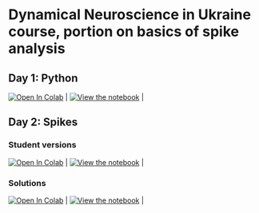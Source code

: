 # Dynamical Neuroscience in Ukraine course, portion on basics of spike analysis
  
## Day 1: Python
[![Open In Colab](https://colab.research.google.com/assets/colab-badge.svg)](https://colab.research.google.com/github/NeuromatchAcademy/course-content/blob/master/tutorials/W0D1_PythonWorkshop1/student/W0D1_Tutorial1.ipynb) | [![View the notebook](https://img.shields.io/badge/render-nbviewer-orange.svg)](https://nbviewer.jupyter.org/github/NeuromatchAcademy/course-content/blob/master/tutorials/W0D1_PythonWorkshop1/student/W0D1_Tutorial1.ipynb?flush_cache=true) |

## Day 2: Spikes
### Student versions
[![Open In Colab](https://colab.research.google.com/assets/colab-badge.svg)](https://colab.research.google.com/github/mmyros/dnu_course/blob/master/tutorials/spikes_tutorial.ipynb) | [![View the notebook](https://img.shields.io/badge/render-nbviewer-orange.svg)](https://nbviewer.jupyter.org/github/mmyros/dnu_course/blob/master/tutorials/spikes_tutorial.ipynb?flush_cache=true) |

### Solutions
[![Open In Colab](https://colab.research.google.com/assets/colab-badge.svg)](https://colab.research.google.com/github/mmyros/dnu_course/blob/master/tutorials/student/spikes_tutorial.ipynb) | [![View the notebook](https://img.shields.io/badge/render-nbviewer-orange.svg)](https://nbviewer.jupyter.org/github/mmyros/dnu_course/blob/master/tutorials/student/spikes_tutorial.ipynb?flush_cache=true) |

